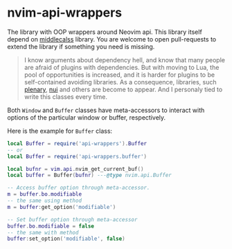 # nvim-api-wrappers

The library with OOP wrappers around Neovim api.
This library itself depend on [middlecalss](https://github.com/anuvyklack/middleclass)
library. You are welcome to open pull-requests to extend the library if
something you need is missing.

> I know arguments about dependency hell, and know that many people are afraid
> of plugins with dependencies. But with moving to Lua, the pool of
> opportunities is increased, and it is harder for plugins to be self-contained
> avoiding libraries. As a consequence, libraries, such
> [plenary](https://github.com/nvim-lua/plenary.nvim),
> [nui](https://github.com/MunifTanjim/nui.nvim)
> and others are become to appear.
> And I personaly tied to write this classes every time.

Both `Window` and `Buffer` classes have meta-accessors to interact with options
of the particular window or buffer, respectively.

Here is the example for `Buffer` class:

```lua
local Buffer = require('api-wrappers').Buffer
-- or
local Buffer = require('api-wrappers.buffer')

local bufnr = vim.api.nvim_get_current_buf()
local buffer = Buffer(bufnr) ---@type nvim.api.Buffer

-- Access buffer option through meta-accessor.
m = buffer.bo.modifiable
-- the same using method
m = buffer:get_option('modifiable')

-- Set buffer option through meta-accessor
buffer.bo.modifiable = false
-- the same with method
buffer:set_option('modifiable', false)
```
